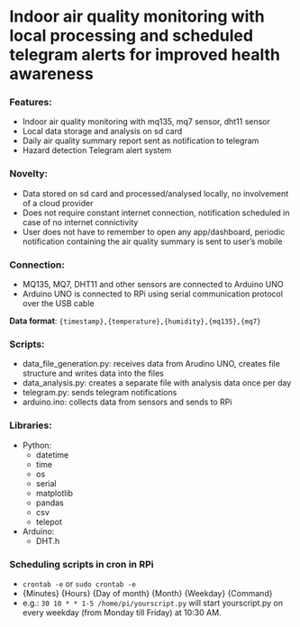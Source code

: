 # Indoor air quality monitoring with local processing and scheduled telegram alerts for improved health awareness

### Features:

-	Indoor air quality monitoring with mq135, mq7 sensor, dht11 sensor
-	Local data storage and analysis on sd card
-	Daily air quality summary report sent as notification to telegram
-	Hazard detection Telegram alert system

### Novelty:

-	Data stored on sd card and processed/analysed locally, no involvement of a cloud provider
-	Does not require constant internet connection, notification scheduled in case of no internet connictivity
-	User does not have to remember to open any app/dashboard, periodic notification containing the air quality summary is sent to user’s mobile

### Connection:

- MQ135, MQ7, DHT11 and other sensors are connected to Arduino UNO
- Arduino UNO is connected to RPi using serial communication protocol over the USB cable

**Data format**: `{timestamp},{temperature},{humidity},{mq135},{mq7}`

### Scripts:

- data_file_generation.py: receives data from Arudino UNO, creates file structure and writes data into the files
- data_analysis.py: creates a separate file with analysis data once per day
- telegram.py: sends telegram notifications
- arduino.ino: collects data from sensors and sends to RPi

### Libraries:

- Python:
    - datetime
    - time
    - os
    - serial
    - matplotlib
    - pandas
    - csv
    - telepot
- Arduino:
    - DHT.h

### Scheduling scripts in cron in RPi

- `crontab -e` or `sudo crontab -e`
- {Minutes} {Hours} {Day of month} {Month} {Weekday} {Command}
- e.g.: `30 10 * * 1-5 /home/pi/yourscript.py` will start yourscript.py on every weekday (from Monday till Friday) at 10:30 AM.